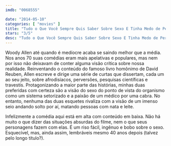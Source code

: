 ```yaml
---
imdb: "0068555"

date: "2014-05-10"
categories: [ "movies" ]
title: "Tudo o Que Você Sempre Quis Saber Sobre Sexo E Tinha Medo de Perguntar"
stars: "3/5"
desc: "Tudo o Que Você Sempre Quis Saber Sobre Sexo E Tinha Medo de Perguntar. Everything You Always Wanted to Know About Sex * But Were Afraid to Ask (USA, 1972). Dirigido por Woody Allen. Escrito por David Reuben, Woody Allen. Com Woody Allen, John Carradine, Lou Jacobi, Louise Lasser, Anthony Quayle, Tony Randall, Lynn Redgrave, Burt Reynolds, Gene Wilder."
---
```

Woody Allen até quando é medíocre acaba se saindo melhor que a média. Nos anos 70 suas comédias eram mais apelativas e populares, mas nem por isso não deixavam de conter alguma visão crítica sobre nossa realidade. Reinventando o conteúdo do famoso livro homônimo de David Reuben, Allen escreve e dirige uma série de curtas que dissertam, cada um ao seu jeito, sobre afrodisíacos, perversões, pesquisas científicas e travestis. Protagonizando a maior parte das histórias, minhas duas preferidas com certeza são a visão do sexo do ponto de vista do organismo como um sistema setorizado e a paixão de um médico por uma cabra. No entanto, nenhuma das duas esquetes rivaliza com a visão de um imenso seio andando solto por aí, matando pessoas com nata e leite.

Infelizmente a comédia aqui está em alta com conteúdo em baixa. Não há muito o que dizer das situações absurdas do filme, nem o que seus personagens fazem com elas. É um riso fácil, ingênuo e bobo sobre o sexo. Esquecível, mas, ainda assim, lembráveis mesmo 40 anos depois (talvez pelo longo título?).
